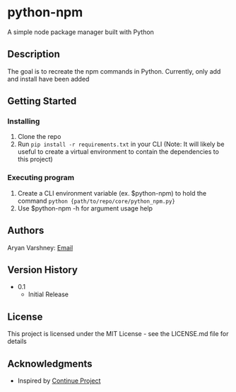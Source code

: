 # python-npm

A simple node package manager built with Python

## Description

The goal is to recreate the npm commands in Python. Currently, only add and install have been added

## Getting Started

### Installing

1. Clone the repo
2. Run `pip install -r requirements.txt` in your CLI (Note: It will likely be useful to create a virtual environment to contain the dependencies to this project)

### Executing program

1. Create a CLI environment variable (ex. $python-npm) to hold the command `python {path/to/repo/core/python_npm.py}`
2. Use $python-npm -h for argument usage help

## Authors

Aryan Varshney: 
[Email](aryanv@gmail.com)

## Version History
* 0.1
    * Initial Release

## License

This project is licensed under the MIT License - see the LICENSE.md file for details

## Acknowledgments
* Inspired by [Continue Project](https://gist.github.com/sestinj/86421e27ac7113d993a576464305ca39)